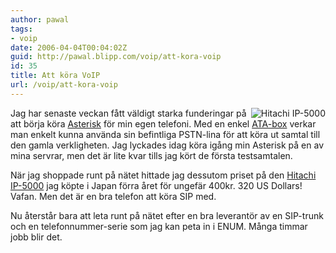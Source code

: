 ```yaml
---
author: pawal
tags:
- voip
date: 2006-04-04T00:04:02Z
guid: http://pawal.blipp.com/voip/att-kora-voip
id: 35
title: Att köra VoIP
url: /voip/att-kora-voip
---
```


<img align="right" alt="Hitachi IP-5000" title="Hitachi IP-5000" class="alignright" src="http://blipp.com/misc/ip5000.png" />

Jag har senaste veckan fått väldigt starka funderingar på att börja
köra <a href="http://www.asterisk.org/">Asterisk</a> för min egen
telefoni. Med en enkel <a
href="http://www.grandstream.com/y-ht488.htm">ATA-box</a> verkar man
enkelt kunna använda sin befintliga PSTN-lina för att köra ut samtal
till den gamla verkligheten. Jag lyckades idag köra igång min Asterisk
på en av mina servrar, men det är lite kvar tills jag kört de första
testsamtalen.

När jag shoppade runt på nätet hittade jag dessutom priset på den <a
href="http://www.voipsupply.com/product_info.php?&products_id=354">Hitachi
IP-5000</a> jag köpte i Japan förra året för ungefär 400kr. 320 US
Dollars! Vafan. Men det är en bra telefon att köra SIP med.

Nu återstår bara att leta runt på nätet efter en bra leverantör av en
SIP-trunk och en telefonnummer-serie som jag kan peta in i ENUM. Många
timmar jobb blir det.
